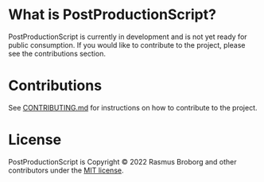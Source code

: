 # What is PostProductionScript?

PostProductionScript is currently in development and is not yet ready for public consumption. If you would like to contribute to the project, please see the contributions section.

# Contributions

See [CONTRIBUTING.md](https://github.com/RasmusBroborg/PostProductionScript/blob/master/CONTRIBUTING.md) for instructions on how to contribute to the project.

# License

PostProductionScript is Copyright &copy; 2022 Rasmus Broborg and other contributors under the [MIT license](LICENSE.txt).
